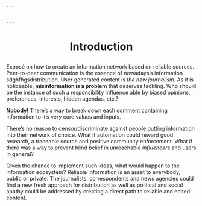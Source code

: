 ```yaml
---


---
```


<h1 id="p-aligncenterintroductionp"><p align="center">Introduction</p></h1>
<p>Exposé on how to create an information network based on reliable sources. Peer-to-peer communication is the essence  of nowadays’s information sdghfhgsdistribution. User generated content is <em>the new journalism</em>. As it is noticeable, <strong>misinformation is a problem</strong> that deserves tackling. Who should be the instance of such a responsibility influence able  by biased opinions, preferences, interests, hidden agendas, etc.?</p>
<p><strong>Nobody!</strong> There’s a way to break down each comment containing information to it’s very core values and inputs.</p>
<p>There’s no reason to censor/discriminate against people putting information into their network of choice. What if automation could reward good research, a traceable source and positive community enforcement. What if there was a way to prevent blind belief in unreachable <em>influencers</em> and users in general?</p>
<p>Given the chance to implement such ideas, what would happen to the information ecosystem? Reliable information is an asset to everybody, public or private. The journalists, correspondents  and news agencies could find a new fresh approach for distribution as well as political and social apathy could be addressed by creating a direct path to reliable and edited content.</p>

<!--stackedit_data:
eyJoaXN0b3J5IjpbMjE2MDc0NTkwLDIwOTk3MzA1NThdfQ==
-->